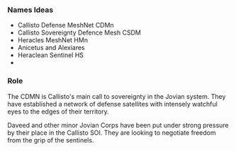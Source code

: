 ### Names Ideas
- Callisto Defense MeshNet CDMn
- Callisto Sovereignty Defence Mesh CSDM
- Heracles MeshNet HMn
- Anicetus and Alexiares
- Heraclean Sentinel HS
- 

### Role
The CDMN is Callisto's main call to sovereignty in the Jovian system. They have established a network of defense satellites with intensely watchful eyes to the edges of their territory.

Daveed and other minor Jovian Corps have been put under strong pressure by their place in the Callisto SOI. They are looking to negotiate freedom from the grip of the sentinels.